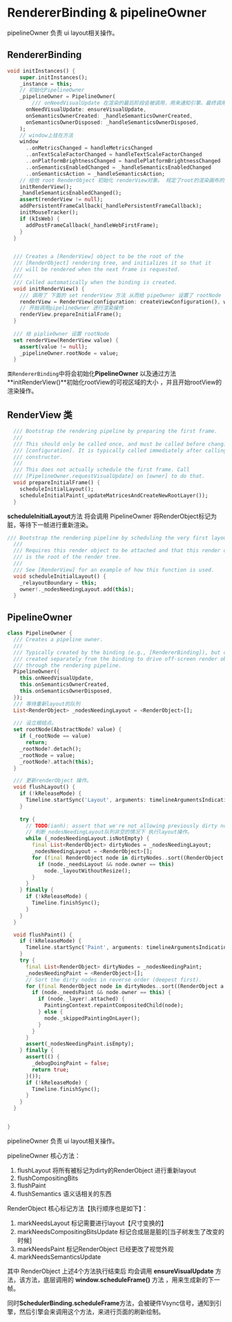 # RendererBinding & pipelineOwner

pipelineOwner 负责 ui layout相关操作。


## RendererBinding

```dart
void initInstances() {
    super.initInstances();
    _instance = this;
    // 初始化PipelineOwner
    _pipelineOwner = PipelineOwner(
        /// onNeedVisualUpdate 在渲染的最后阶段会被调用，用来通知引擎。最终调用的是scheduleFrame 用来生成下一帧
      onNeedVisualUpdate: ensureVisualUpdate,
      onSemanticsOwnerCreated: _handleSemanticsOwnerCreated,
      onSemanticsOwnerDisposed: _handleSemanticsOwnerDisposed,
    );
    // window上挂在方法
    window
      ..onMetricsChanged = handleMetricsChanged
      ..onTextScaleFactorChanged = handleTextScaleFactorChanged
      ..onPlatformBrightnessChanged = handlePlatformBrightnessChanged
      ..onSemanticsEnabledChanged = _handleSemanticsEnabledChanged
      ..onSemanticsAction = _handleSemanticsAction;
    // 给他 root RenderObject 初始化 renderView对象。 规定了root的渲染画布的大小等信息
    initRenderView();
    _handleSemanticsEnabledChanged();
    assert(renderView != null);
    addPersistentFrameCallback(_handlePersistentFrameCallback);
    initMouseTracker();
    if (kIsWeb) {
      addPostFrameCallback(_handleWebFirstFrame);
    }
  }


  /// Creates a [RenderView] object to be the root of the
  /// [RenderObject] rendering tree, and initializes it so that it
  /// will be rendered when the next frame is requested.
  ///
  /// Called automatically when the binding is created.
  void initRenderView() {
    /// 调用了 下面的 set renderView 方法 从而给 pipeOwner 设置了 rootNode
    renderView = RenderView(configuration: createViewConfiguration(), window: window);
    // 开始调用pipelineOwner 进行渲染操作
    renderView.prepareInitialFrame();
  }
  
  /// 给 piplieOwner 设置 rootNode
  set renderView(RenderView value) {
    assert(value != null);
    _pipelineOwner.rootNode = value;
  }

```


`类RendererBinding`中将会初始化**PipelineOwner** 
以及通过方法**initRenderView()**初始化rootView的可视区域的大小 ，并且开始rootView的渲染操作。


## RenderView 类
```dart 
  /// Bootstrap the rendering pipeline by preparing the first frame.
  ///
  /// This should only be called once, and must be called before changing
  /// [configuration]. It is typically called immediately after calling the
  /// constructor.
  ///
  /// This does not actually schedule the first frame. Call
  /// [PipelineOwner.requestVisualUpdate] on [owner] to do that.
  void prepareInitialFrame() {
    scheduleInitialLayout();
    scheduleInitialPaint(_updateMatricesAndCreateNewRootLayer());
  }
```

**scheduleInitialLayout**方法 将会调用 PipelineOwner 将RenderObject标记为脏，等待下一帧进行重新渲染。

```dart
/// Bootstrap the rendering pipeline by scheduling the very first layout.
  ///
  /// Requires this render object to be attached and that this render object
  /// is the root of the render tree.
  ///
  /// See [RenderView] for an example of how this function is used.
  void scheduleInitialLayout() {
    _relayoutBoundary = this;
    owner!._nodesNeedingLayout.add(this);
  }
```


## PipelineOwner

```dart
class PipelineOwner {
  /// Creates a pipeline owner.
  ///
  /// Typically created by the binding (e.g., [RendererBinding]), but can be
  /// created separately from the binding to drive off-screen render objects
  /// through the rendering pipeline.
  PipelineOwner({
    this.onNeedVisualUpdate,
    this.onSemanticsOwnerCreated,
    this.onSemanticsOwnerDisposed,
  });
  /// 等待重新layout的队列
  List<RenderObject> _nodesNeedingLayout = <RenderObject>[];
  
  /// 设立根结点。
  set rootNode(AbstractNode? value) {
    if (_rootNode == value)
      return;
    _rootNode?.detach();
    _rootNode = value;
    _rootNode?.attach(this);
  }

  /// 更新renderObject 操作。
  void flushLayout() {
    if (!kReleaseMode) {
      Timeline.startSync('Layout', arguments: timelineArgumentsIndicatingLandmarkEvent);
    }
    
    try {
      // TODO(ianh): assert that we're not allowing previously dirty nodes to redirty themselves
      // 判断_nodesNeedingLayout队列非空的情况下 执行layout操作。
      while (_nodesNeedingLayout.isNotEmpty) {
        final List<RenderObject> dirtyNodes = _nodesNeedingLayout;
        _nodesNeedingLayout = <RenderObject>[];
        for (final RenderObject node in dirtyNodes..sort((RenderObject a, RenderObject b) => a.depth - b.depth)) {
          if (node._needsLayout && node.owner == this)
            node._layoutWithoutResize();
        }
      }
    } finally {
      if (!kReleaseMode) {
        Timeline.finishSync();
      }
    }
  }

  void flushPaint() {
    if (!kReleaseMode) {
      Timeline.startSync('Paint', arguments: timelineArgumentsIndicatingLandmarkEvent);
    }
    try {
      final List<RenderObject> dirtyNodes = _nodesNeedingPaint;
      _nodesNeedingPaint = <RenderObject>[];
      // Sort the dirty nodes in reverse order (deepest first).
      for (final RenderObject node in dirtyNodes..sort((RenderObject a, RenderObject b) => b.depth - a.depth)) {
        if (node._needsPaint && node.owner == this) {
          if (node._layer!.attached) {
            PaintingContext.repaintCompositedChild(node);
          } else {
            node._skippedPaintingOnLayer();
          }
        }
      }
      assert(_nodesNeedingPaint.isEmpty);
    } finally {
      assert(() {
        _debugDoingPaint = false;
        return true;
      }());
      if (!kReleaseMode) {
        Timeline.finishSync();
      }
    }
  }


}


```

pipelineOwner 负责 ui layout相关操作。

pipelineOwner 核心方法：
1. flushLayout 将所有被标记为dirty的RenderObject 进行重新layout
2. flushCompositingBits 
3. flushPaint 
4. flushSemantics 语义话相关的东西


RenderObject 核心标记方法【执行顺序也是如下】：
1. markNeedsLayout 标记需要进行layout【尺寸变换的】
2. markNeedsCompositingBitsUpdate 标记合成层是脏的[当子树发生了改变的时候]
3. markNeedsPaint 标记RenderObject 已经更改了视觉外观
4. markNeedsSemanticsUpdate

其中 RenderObject 上述4个方法执行结束后 均会调用 **ensureVisualUpdate** 方法，该方法，底层调用的 **window.scheduleFrame()** 方法 ，用来生成新的下一帧。

同时**SchedulerBinding.scheduleFrame**方法，会被硬件Vsync信号，通知到引擎，然后引擎会来调用这个方法，来进行页面的刷新绘制。

